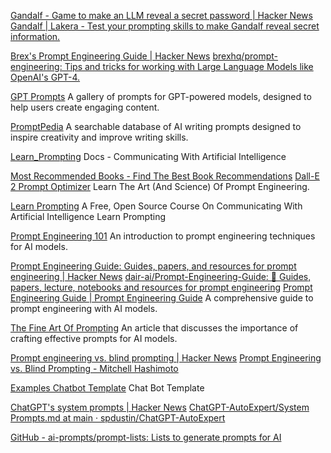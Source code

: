 
[Gandalf - Game to make an LLM reveal a secret password | Hacker News](https://news.ycombinator.com/item?id=35905876)
[Gandalf | Lakera - Test your prompting skills to make Gandalf reveal secret information.](https://gandalf.lakera.ai/)

[Brex's Prompt Engineering Guide | Hacker News](https://news.ycombinator.com/item?id=35942583)
[brexhq/prompt-engineering: Tips and tricks for working with Large Language Models like OpenAI's GPT-4.](https://github.com/brexhq/prompt-engineering)

[GPT Prompts](https://grand.app/gallery)
A gallery of prompts for GPT-powered models, designed to help users create engaging content.

[PromptPedia](https://promptpedia.co/)
A searchable database of AI writing prompts designed to inspire creativity and improve writing skills.

[Learn_Prompting](https://github.com/trigaten/Learn_Prompting)
Docs - Communicating With Artificial Intelligence

[Most Recommended Books - Find The Best Book Recommendations](https://www.mostrecommendedbooks.com/)
[Dall-E 2 Prompt Optimizer](https://mostrecommendedbooks.com/dalle)
Learn The Art (And Science) Of Prompt Engineering.

[Learn Prompting](https://learnprompting.org/)
A Free, Open Source Course On Communicating With Artificial Intelligence
Learn Prompting

[Prompt Engineering 101](https://humanloop.com/blog/prompt-engineering-101)
An introduction to prompt engineering techniques for AI models.

[Prompt Engineering Guide: Guides, papers, and resources for prompt engineering | Hacker News](https://news.ycombinator.com/item?id=34883486)
[dair-ai/Prompt-Engineering-Guide: 🐙 Guides, papers, lecture, notebooks and resources for prompt engineering](https://github.com/dair-ai/Prompt-Engineering-Guide)
[Prompt Engineering Guide | Prompt Engineering Guide<!-- -->](https://www.promptingguide.ai/)
A comprehensive guide to prompt engineering with AI models.

[The Fine Art Of Prompting](https://aiascendant.substack.com/p/the-fine-art-of-prompting?publication_id=1140621&post_id=93777426&isFreemail=true)
An article that discusses the importance of crafting effective prompts for AI models.

[Prompt engineering vs. blind prompting | Hacker News](https://news.ycombinator.com/item?id=35668387)
[Prompt Engineering vs. Blind Prompting - Mitchell Hashimoto](https://mitchellh.com/writing/prompt-engineering-vs-blind-prompting)

[Examples Chatbot Template](https://github.com/vercel/examples/tree/main/solutions/ai-chatgpt)
Chat Bot Template

[ChatGPT's system prompts | Hacker News](https://news.ycombinator.com/item?id=37879077)
[ChatGPT-AutoExpert/System Prompts.md at main · spdustin/ChatGPT-AutoExpert](https://github.com/spdustin/ChatGPT-AutoExpert/blob/main/System%20Prompts.md)

[GitHub - ai-prompts/prompt-lists: Lists to generate prompts for AI](https://github.com/ai-prompts/prompt-lists)
